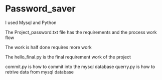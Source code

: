 # Password_saver
I used Mysql and Python

The Project_password.txt file has the requirements and the process work flow

The work is half done requires more work

The hello_final.py is the final requirement work of the project

commit.py is how to commit into the mysql database
querry.py is how to retrive data from mysql database
